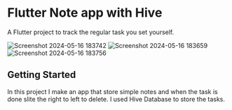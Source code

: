 # Flutter Note app with Hive

A Flutter project to track the regular task you set yourself.

![Screenshot 2024-05-16 183742](https://github.com/rubayet27/flutter_hive_note_app/assets/69817844/c419db65-1b7f-41ab-b1bc-31ba30aece2d)
![Screenshot 2024-05-16 183659](https://github.com/rubayet27/flutter_hive_note_app/assets/69817844/1bded753-1695-42a8-8800-1384d5a6852e)
![Screenshot 2024-05-16 183756](https://github.com/rubayet27/flutter_hive_note_app/assets/69817844/b6124ab9-afea-4d62-8d9c-f56fbab0fea1)

## Getting Started

In this project I make an app that store simple notes and when the task is done slite the right to left to delete.
I used Hive Database to store the tasks.
